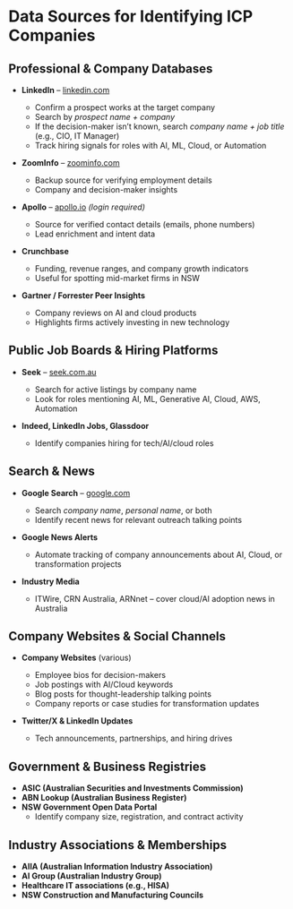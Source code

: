 # Data Sources for Identifying ICP Companies

## Professional & Company Databases
- **LinkedIn** – [linkedin.com](https://www.linkedin.com/)  
  - Confirm a prospect works at the target company  
  - Search by *prospect name + company*  
  - If the decision-maker isn’t known, search *company name + job title* (e.g., CIO, IT Manager)  
  - Track hiring signals for roles with AI, ML, Cloud, or Automation  

- **ZoomInfo** – [zoominfo.com](https://www.zoominfo.com/)  
  - Backup source for verifying employment details  
  - Company and decision-maker insights  

- **Apollo** – [apollo.io](https://app.apollo.io/) *(login required)*  
  - Source for verified contact details (emails, phone numbers)  
  - Lead enrichment and intent data  

- **Crunchbase**  
  - Funding, revenue ranges, and company growth indicators  
  - Useful for spotting mid-market firms in NSW  

- **Gartner / Forrester Peer Insights**  
  - Company reviews on AI and cloud products  
  - Highlights firms actively investing in new technology  

## Public Job Boards & Hiring Platforms
- **Seek** – [seek.com.au](https://www.seek.com.au/)  
  - Search for active listings by company name  
  - Look for roles mentioning AI, ML, Generative AI, Cloud, AWS, Automation  

- **Indeed, LinkedIn Jobs, Glassdoor**  
  - Identify companies hiring for tech/AI/cloud roles  

## Search & News
- **Google Search** – [google.com](https://www.google.com/)  
  - Search *company name*, *personal name*, or both  
  - Identify recent news for relevant outreach talking points  

- **Google News Alerts**  
  - Automate tracking of company announcements about AI, Cloud, or transformation projects  

- **Industry Media**  
  - ITWire, CRN Australia, ARNnet – cover cloud/AI adoption news in Australia  

## Company Websites & Social Channels
- **Company Websites** (various)  
  - Employee bios for decision-makers  
  - Job postings with AI/Cloud keywords  
  - Blog posts for thought-leadership talking points  
  - Company reports or case studies for transformation updates  

- **Twitter/X & LinkedIn Updates**  
  - Tech announcements, partnerships, and hiring drives  

## Government & Business Registries
- **ASIC (Australian Securities and Investments Commission)**  
- **ABN Lookup (Australian Business Register)**  
- **NSW Government Open Data Portal**  
  - Identify company size, registration, and contract activity  

## Industry Associations & Memberships
- **AIIA (Australian Information Industry Association)**  
- **AI Group (Australian Industry Group)**  
- **Healthcare IT associations (e.g., HISA)**  
- **NSW Construction and Manufacturing Councils**  
